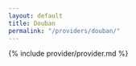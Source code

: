 ```yaml
---
layout: default
title: Douban
permalink: "/providers/douban/"
---
```


{% include provider/provider.md %}
